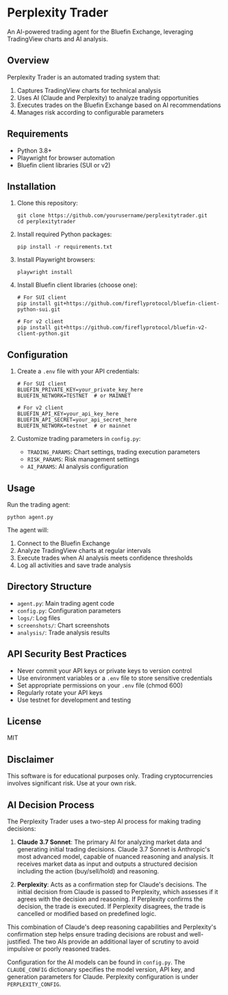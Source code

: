 # Perplexity Trader

An AI-powered trading agent for the Bluefin Exchange, leveraging TradingView charts and AI analysis.

## Overview

Perplexity Trader is an automated trading system that:

1. Captures TradingView charts for technical analysis
2. Uses AI (Claude and Perplexity) to analyze trading opportunities
3. Executes trades on the Bluefin Exchange based on AI recommendations
4. Manages risk according to configurable parameters

## Requirements

- Python 3.8+
- Playwright for browser automation
- Bluefin client libraries (SUI or v2)

## Installation

1. Clone this repository:
   ```
   git clone https://github.com/yourusername/perplexitytrader.git
   cd perplexitytrader
   ```

2. Install required Python packages:
   ```
   pip install -r requirements.txt
   ```

3. Install Playwright browsers:
   ```
   playwright install
   ```

4. Install Bluefin client libraries (choose one):
   ```
   # For SUI client
   pip install git+https://github.com/fireflyprotocol/bluefin-client-python-sui.git
   
   # For v2 client
   pip install git+https://github.com/fireflyprotocol/bluefin-v2-client-python.git
   ```

## Configuration

1. Create a `.env` file with your API credentials:
   ```
   # For SUI client
   BLUEFIN_PRIVATE_KEY=your_private_key_here
   BLUEFIN_NETWORK=TESTNET  # or MAINNET
   
   # For v2 client
   BLUEFIN_API_KEY=your_api_key_here
   BLUEFIN_API_SECRET=your_api_secret_here
   BLUEFIN_NETWORK=testnet  # or mainnet
   ```

2. Customize trading parameters in `config.py`:
   - `TRADING_PARAMS`: Chart settings, trading execution parameters
   - `RISK_PARAMS`: Risk management settings
   - `AI_PARAMS`: AI analysis configuration

## Usage

Run the trading agent:
```
python agent.py
```

The agent will:
1. Connect to the Bluefin Exchange
2. Analyze TradingView charts at regular intervals
3. Execute trades when AI analysis meets confidence thresholds
4. Log all activities and save trade analysis

## Directory Structure

- `agent.py`: Main trading agent code
- `config.py`: Configuration parameters
- `logs/`: Log files
- `screenshots/`: Chart screenshots
- `analysis/`: Trade analysis results

## API Security Best Practices

- Never commit your API keys or private keys to version control
- Use environment variables or a `.env` file to store sensitive credentials
- Set appropriate permissions on your `.env` file (chmod 600)
- Regularly rotate your API keys
- Use testnet for development and testing

## License

MIT

## Disclaimer

This software is for educational purposes only. Trading cryptocurrencies involves significant risk. Use at your own risk.

## AI Decision Process

The Perplexity Trader uses a two-step AI process for making trading decisions:

1. **Claude 3.7 Sonnet**: The primary AI for analyzing market data and generating initial trading decisions. Claude 3.7 Sonnet is Anthropic's most advanced model, capable of nuanced reasoning and analysis. It receives market data as input and outputs a structured decision including the action (buy/sell/hold) and reasoning.

2. **Perplexity**: Acts as a confirmation step for Claude's decisions. The initial decision from Claude is passed to Perplexity, which assesses if it agrees with the decision and reasoning. If Perplexity confirms the decision, the trade is executed. If Perplexity disagrees, the trade is cancelled or modified based on predefined logic.

This combination of Claude's deep reasoning capabilities and Perplexity's confirmation step helps ensure trading decisions are robust and well-justified. The two AIs provide an additional layer of scrutiny to avoid impulsive or poorly reasoned trades.

Configuration for the AI models can be found in `config.py`. The `CLAUDE_CONFIG` dictionary specifies the model version, API key, and generation parameters for Claude. Perplexity configuration is under `PERPLEXITY_CONFIG`.
